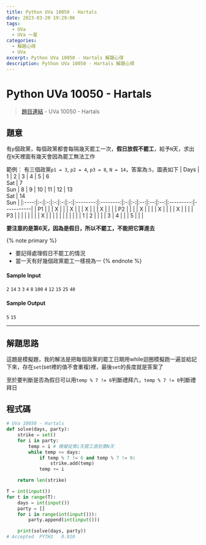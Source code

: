 ```yaml
---
title: Python UVa 10050 - Hartals
date: 2023-03-20 19:29:06
tags:
  - UVa
  - UVa 一星
categories:
  - 解題心得
  - UVa
excerpt: Python UVa 10050 - Hartals 解題心得
description: Python UVa 10050 - Hartals 解題心得
---
```

# Python UVa 10050 - Hartals

>[題目連結](https://onlinejudge.org/index.php?option=onlinejudge&Itemid=8&page=show_problem&problem=991) - UVa 10050 - Hartals



## 題意
有`p`個政黨，每個政黨都會每隔幾天罷工一次，**假日放假不罷工**，給予`N`天，求出在`N`天裡面有幾天會因為罷工無法工作

範例：
有三個政黨`p1 = 3`, `p2 = 4`, `p3 = 8`, `N = 14`，答案為:`5`，圖表如下
| Days | 1 | 2 | 3 | 4 | 5 | 6<br>Sat | 7<br>Sun | 8 | 9 | 10 | 11 | 12 | 13<br>Sat | 14<br>Sun |
|:----:|:-:|:-:|:-:|:-:|:-:|:--------:|:--------:|:-:|:-:|:--:|:--:|:--:|:---------:|-----------|
|  P1  |   |   | X |   |   |     X    |          |   | X |    |    |  X |           |           |
|  P2  |   |   |   | X |   |          |          | X |   |    |    |  X |           |           |
|  P3  |   |   |   |   |   |          |          | X |   |    |    |    |           |           |
|      |   |   | 1 | 2 |   |          |          | 3 | 4 |    |    |  5 |           |           |

**要注意的是第6天，因為是假日，所以不罷工，不能把它算進去**

{% note primary %}
 - 要記得處理假日不罷工的情況
 - 當一天有好幾個政黨罷工一樣視為一
{% endnote %}

#### Sample Input 
`2`
`14`
`3`
`3`
`4`
`8`
`100`
`4`
`12`
`15`
`25`
`40`

#### Sample Output 
`5`
`15`

---
## 解題思路
這題是模擬題，我的解法是把每個政黨的罷工日期用while迴圈模擬跑一遍並給記下來，存在`set`(set裡的值不會重複)裡，最後`set`的長度就是答案了

至於要判斷是否為假日可以用`temp % 7 != 6`判斷禮拜六，`temp % 7 != 0`判斷禮拜日

## 程式碼
```python
# UVa 10050 - Hartals
def solve(days, party):
    strike = set()
    for i in party:
        temp = i # 模擬從第i天罷工直到第N天
        while temp <= days:
            if temp % 7 != 6 and temp % 7 != 0:
                strike.add(temp)
            temp += i

    return len(strike)

T = int(input())
for t in range(T):
    days = int(input())
    party = []
    for i in range(int(input())):
        party.append(int(input()))

    print(solve(days, party))
# Accepted	PYTH3	0.010
```